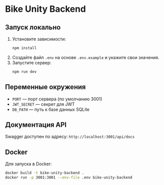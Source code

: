 # Bike Unity Backend

## Запуск локально

1. Установите зависимости:
   ```bash
   npm install
   ```
2. Создайте файл `.env` на основе `.env.example` и укажите свои значения.
3. Запустите сервер:
   ```bash
   npm run dev
   ```

## Переменные окружения
- `PORT` — порт сервера (по умолчанию 3001)
- `JWT_SECRET` — секрет для JWT
- `DB_PATH` — путь к базе данных SQLite

## Документация API
Swagger доступен по адресу: `http://localhost:3001/api/docs`

## Docker
Для запуска в Docker:
```bash
docker build -t bike-unity-backend .
docker run -p 3001:3001 --env-file .env bike-unity-backend
``` 